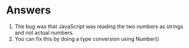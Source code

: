 # Answers
1. The bug was that JavaScript was reading the two numbers as strings and not actual numbers.
2. You can fix this by doing a type conversion using Number()
